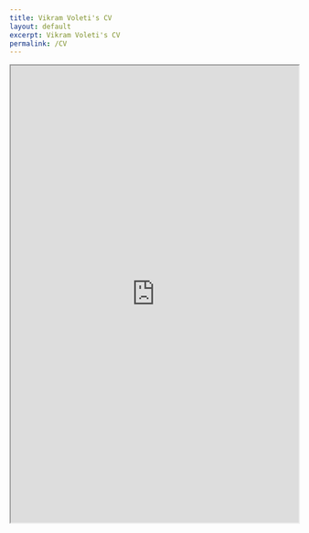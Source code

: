 ```yaml
---
title: Vikram Voleti's CV
layout: default
excerpt: Vikram Voleti's CV
permalink: /CV
---
```


<iframe src="https://voletiv.github.io/docs/cv/Vikram_Voleti_CV.pdf" width="100%" height="800px">
